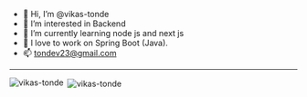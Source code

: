 - 👋 Hi, I’m @vikas-tonde
- 👀 I’m interested in Backend
- 🌱 I’m currently learning node js and next js
- ‎‍💼 I love to work on Spring Boot (Java).
- 📫 tondev23@gmail.com
<!-- - 💞️ I’m looking to collaborate on  -->


<!---
vikas-tonde/vikas-tonde is a ✨ special ✨ repository because its `README.md` (this file) appears on your GitHub profile.
You can click the Preview link to take a look at your changes.
--->

---
<p><img align="left" src="https://github-readme-stats.vercel.app/api/top-langs?username=vikas-tonde&show_icons=true&locale=en&layout=compact" alt="vikas-tonde" /></p>

<p>&nbsp;<img align="center" src="https://github-readme-stats.vercel.app/api?username=vikas-tonde&show_icons=true&locale=en" alt="vikas-tonde" /></p>

<!-- <p><img align="center" src="https://github-readme-streak-stats.herokuapp.com/?user=vikas-tonde&" alt="vikas-tonde" /></p> -->
